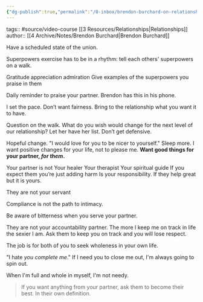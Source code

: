 ```yaml
---
{"dg-publish":true,"permalink":"/0-inbox/brendon-burchard-on-relationships/"}
---
```


tags:: #source/video-course [[3 Resources/Relationships\|Relationships]]
author:: [[4 Archive/Notes/Brendon Burchard\|Brendon Burchard]]

Have a scheduled state of the union.


Superpowers exercise has to be in a rhythm: tell each others' superpowers on a walk.

Gratitude appreciation admiration
Give examples of the superpowers you praise in them

Daily reminder to praise your partner. Brendon has this in his phone.

I set the pace. Don’t want fairness. Bring to the relationship what you want it to have.

Question on the walk. What do you wish would change for the next level of our relationship? Let her have her list. Don’t get defensive.

Hopeful change. "I would love for you to be nicer to yourself." Sleep more. I want positive changes for your life, not to please me.
**Want good things for your partner, *for them*.**

Your partner is not
Your healer
Your therapist
Your spiritual guide
If you expect them you’re just adding harm
Is your responsibility. If they help great but it is yours.

They are not your servant

Compliance is not the path to intimacy.

Be aware of bitterness when you serve your partner.

They are not your accountability partner.
The more I keep me on track in life the sexier I am.
Ask them to keep you on track and you will lose respect.



The job is for both of you to seek wholeness in your own life.

"I hate *you complete me*." If I need you to close me out, I'm always going to spin out.

When I'm full and whole in myself, I'm not needy.

> If you want anything from your partner, ask them to become their best. In their own definition.